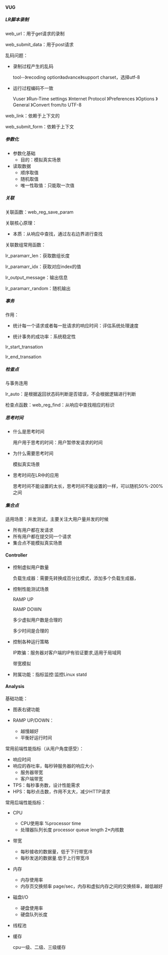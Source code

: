 #### VUG

##### LR脚本录制

web_url：用于get请求的录制

web_submit_data：用于post请求

乱码问题：

+ 录制过程产生的乱码

  tool--》recoding option》advance》support charset，选择utf-8

+ 运行过程编码不一致

  Vuser 》Run-Time settings 》Internet Protocol 》Preferences 》Options 》General 》Convert from/to UTF-8

web_link：依赖于上下文的

web_submit_form：依赖于上下文



##### 参数化

+ 参数化基础
  + 目的：模拟真实场景
+ 读取数据
  + 顺序取值
  + 随机取值
  + 唯一性取值：只能取一次值



##### 关联

关联函数：web_reg_save_param

关联核心原理：

+ 本质：从响应中查找，通过左右边界进行查找

关联数组常用函数：

lr_paramarr_len：获取数组长度

lr_paramarr_idx：获取对应index的值

lr_output_message：输出信息

lr_paramarr_random：随机输出



##### 事务

作用：

+ 统计每一个请求或者每一批请求的响应时间：评估系统处理速度

+ 统计事务的成功率：系统稳定性

lr_start_transation

lr_end_transation

##### 检查点

与事务连用

lr_auto：是根据返回状态码判断是否错误，不会根据逻辑进行判断

检查点函数：web_reg_find：从响应中查找相应的标识



##### 思考时间

+ 什么是思考时间

  用户用于思考的时间：用户暂停发请求的时间

+ 为什么需要思考时间

  模拟真实场景

+ 思考时间在LR中的应用

  思考时间不能设置的太长，思考时间不能设置的一样，可以随机50%-200%之间



##### 集合点

适用场景：并发测试，主要关注大用户量并发的时候

+ 所有用户都在发请求
+ 所有用户都在提交同一个请求
+ 集合点不能模拟真实场景





#### Controller

+ 控制虚拟用户数量

  负载生成器：需要先转换成百分比模式，添加多个负载生成器，

+ 控制性能测试场景

  RAMP UP

  RAMP DOWN

  多少虚拟用户数是合理的

  多少时间是合理的

+ 控制各种运行策略

  IP欺骗：服务器对客户端的IP有验证要求,适用于局域网

  带宽模拟

+ 附属功能：指标监控:监控Linux statd





#### Analysis

基础功能：

+ 图表右键功能

+ RAMP UP/DOWN：
  + 越慢越好
  + 平衡好运行时间

常用前端性能指标（从用户角度感受）：

+ 响应时间
+ 响应的吞吐率，每秒钟服务器的响应大小
  + 服务器带宽
  + 客户端带宽
+ TPS：每秒事务数，设计性能需求
+ HPS：每秒点击数，作用不太大，减少HTTP请求



常用后端性能指标：

+ CPU

  + CPU使用率 %processor time
  +  处理器队列长度 processor queue length 2*内核数

+ 带宽

  + 每秒接收的数据量，低于下行带宽/8
  + 每秒发送的数据量.低于上行带宽/8

+ 内存

  + 内存使用率
  + 内存页交换频率 page/sec，内存和虚拟内存之间的交换频率，越低越好

+ 磁盘I/O

  + 硬盘使用率
  + 硬盘队列长度

+ 线程池

+ 缓存

  cpu一级、二级、三级缓存

  